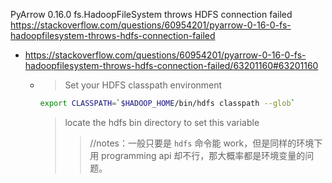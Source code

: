 
PyArrow 0.16.0 fs.HadoopFileSystem throws HDFS connection failed https://stackoverflow.com/questions/60954201/pyarrow-0-16-0-fs-hadoopfilesystem-throws-hdfs-connection-failed
- https://stackoverflow.com/questions/60954201/pyarrow-0-16-0-fs-hadoopfilesystem-throws-hdfs-connection-failed/63201160#63201160
  * > Set your HDFS classpath environment
    ```sh
    export CLASSPATH=`$HADOOP_HOME/bin/hdfs classpath --glob`
    ```
    > locate the hdfs bin directory to set this variable
    >> //notes：一般只要是 `hdfs` 命令能 work，但是同样的环境下用 programming api 却不行，那大概率都是环境变量的问题。
